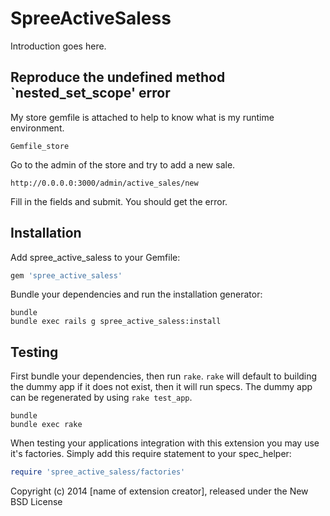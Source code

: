 SpreeActiveSaless
=================

Introduction goes here.

Reproduce the undefined method `nested_set_scope' error
-------------------------------------------------------

My store gemfile is attached to help to know what is my runtime environment.
```
Gemfile_store
```

Go to the admin of the store and try to add a new sale.

```shell
http://0.0.0.0:3000/admin/active_sales/new
```
Fill in the fields and submit. You should get the error.


Installation
------------

Add spree_active_saless to your Gemfile:

```ruby
gem 'spree_active_saless'
```

Bundle your dependencies and run the installation generator:

```shell
bundle
bundle exec rails g spree_active_saless:install
```

Testing
-------

First bundle your dependencies, then run `rake`. `rake` will default to building the dummy app if it does not exist, then it will run specs. The dummy app can be regenerated by using `rake test_app`.

```shell
bundle
bundle exec rake
```

When testing your applications integration with this extension you may use it's factories.
Simply add this require statement to your spec_helper:

```ruby
require 'spree_active_saless/factories'
```

Copyright (c) 2014 [name of extension creator], released under the New BSD License
